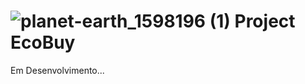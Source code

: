 # ![planet-earth_1598196 (1)](https://github.com/user-attachments/assets/e393cfb1-c055-457e-9ad6-30912e7e5e31) Project EcoBuy

Em Desenvolvimento...
